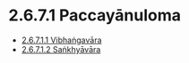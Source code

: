 # 2.6.7.1 Paccayānuloma

* [2.6.7.1.1 Vibhaṅgavāra](2.6.7.1/2.6.7.1.1.md)
* [2.6.7.1.2 Saṅkhyāvāra](2.6.7.1/2.6.7.1.2.md)
